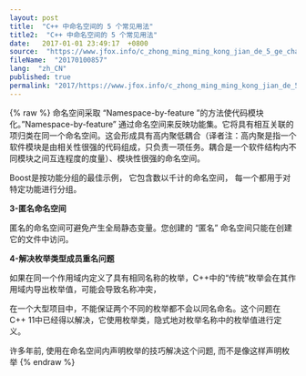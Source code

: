 ```yaml
---
layout: post
title:  "C++ 中命名空间的 5 个常见用法"
title2:  "C++ 中命名空间的 5 个常见用法"
date:   2017-01-01 23:49:17  +0800
source:  "https://www.jfox.info/c_zhong_ming_ming_kong_jian_de_5_ge_chang_jian_yong_fa.html"
fileName:  "20170100857"
lang:  "zh_CN"
published: true
permalink: "2017/https://www.jfox.info/c_zhong_ming_ming_kong_jian_de_5_ge_chang_jian_yong_fa.html"
---
```

{% raw %}
命名空间采取 “Namespace-by-feature ”的方法使代码模块化。”Namespace-by-feature” 通过命名空间来反映功能集。它将具有相互关联的项归类在同一个命名空间。这会形成具有高内聚低耦合（译者注：高内聚是指一个软件模块是由相关性很强的代码组成，只负责一项任务。耦合是一个软件结构内不同模块之间互连程度的度量）、模块性很强的命名空间。

Boost是按功能分组的最佳示例， 它包含数以千计的命名空间， 每一个都用于对特定功能进行分组。

**3-匿名命名空间**

匿名的命名空间可避免产生全局静态变量。您创建的 “匿名” 命名空间只能在创建它的文件中访问。

**4-解决枚举类型成员重名问题**

如果在同一个作用域内定义了具有相同名称的枚举，C++中的“传统”枚举会在其作用域内导出枚举值，可能会导致名称冲突，

在一个大型项目中，不能保证两个不同的枚举都不会以同名命名。这个问题在C++ 11中已经得以解决，它使用枚举类，隐式地对枚举名称中的枚举值进行定义。

许多年前, 使用在命名空间内声明枚举的技巧解决这个问题, 而不是像这样声明枚举
{% endraw %}

